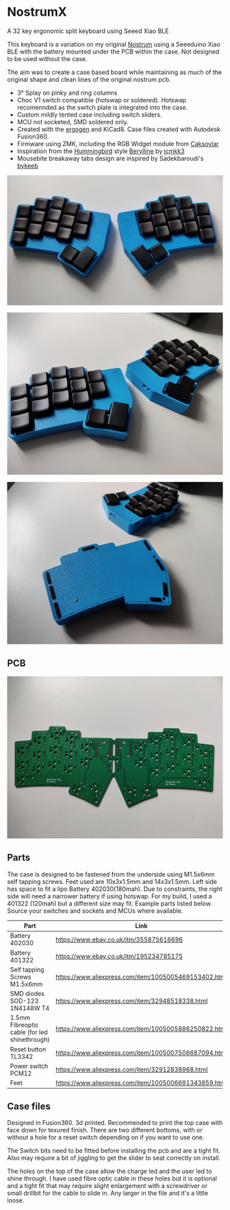 # NostrumX
A 32 key ergonomic split keyboard using Seeed Xiao BLE

This keyboard is a variation on my original [Nostrum](https://github.com/bennytrouser/nostrum) using a Seeeduino Xiao BLE with the battery mounted under the PCB within the case. Not designed to be used without the case.

The aim was to create a case based board while maintaining as much of the original shape and clean lines of the original nostrum pcb. 

- 3° Splay on pinky and ring columns
- Choc V1 switch compatible (hotswap or soldered). Hotswap recomennded as the switch plate is integrated into the case.
- Custom mildly tented case including switch sliders.
- MCU not socketed, SMD soldered only.
- Created with the [ergogen](https://github.com/ergogen/ergogen) and KiCad8. Case files created with Autodesk Fusion360.
- Firmware using ZMK, including the RGB Widget module from [Caksoylar](https://github.com/caksoylar/zmk-rgbled-widget)
- Inspiration from the [Hummingbird](https://github.com/PJE66/hummingbird) style [Berylline](https://github.com/jcmkk3/trochilidae#berylline) by [jcmkk3](https://github.com/jcmkk3)
- Mousebite breakaway tabs design are inspired by Sadekbaroudi's [bykeeb](https://github.com/sadekbaroudi/bykeeb)

![](Images/Top.jpg)

![](Images/Angle.jpg)

![](Images/Base.jpg)

## PCB
![](Images/PCB.jpg)

## Parts
The case is designed to be fastened from the underside using M1.5x6mm self tapping screws. Feet used are 10x3x1.5mm and 14x3x1.5mm. Left side has space to fit a lipo Battery 402030(180mah). Due to constraints, the right side will need a narrower battery if using hotswap. For my build, I used a 401322 (120mah) but a different size may fit. Example parts listed below. Source your switches and sockets and MCUs where available.

| Part  | Link |
| ------------- | ------------- |
| Battery 402030 | https://www.ebay.co.uk/itm/355875616696 |
| Battery 401322 | https://www.ebay.co.uk/itm/195234785175 |
| Self tapping Screws M1.5x6mm | https://www.aliexpress.com/item/1005005469153402.html |
| SMD diodes SOD-123 1N4148W T4 | https://www.aliexpress.com/item/32948518338.html |
| 1.5mm Fibreoptic cable (for led shinethrough) | https://www.aliexpress.com/item/1005005886250822.html |
| Reset button TL3342 | https://www.aliexpress.com/item/1005007506687094.html |
| Power switch PCM12 | https://www.aliexpress.com/item/32912838968.html |
| Feet | https://www.aliexpress.com/item/1005006691343859.html |

## Case files
Designed in Fusion360. 3d printed. Recommended to print the top case with face down for texured finish. There are two different bottoms, with or without a hole for a reset switch depending on if you want to use one.

The Switch bits need to be fitted before installing the pcb and are a tight fit. Also may require a bit of jiggling to get the slider to seat correctly on install.

The holes on the top of the case allow the charge led and the user led to shine through. I have used fibre optic cable in these holes but it is optional and a tight fit that may require slight enlargement with a screwdriver or small drillbit for the cable to slide in. Any larger in the file and it's a little loose.